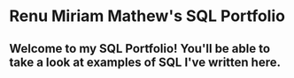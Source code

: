 # Renu Miriam Mathew's SQL Portfolio

## Welcome to my SQL Portfolio! You'll be able to take a look at examples of SQL I've written here.
